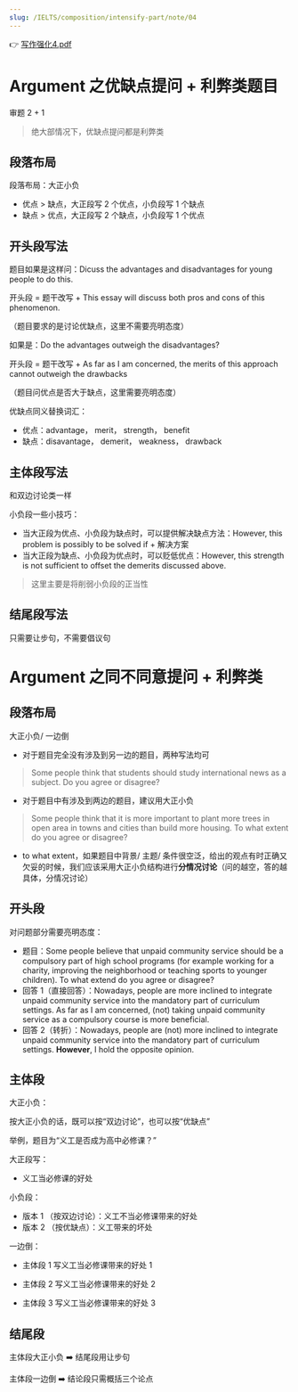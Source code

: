 ```yaml
---
slug: /IELTS/composition/intensify-part/note/04
---
```


👉 [写作强化4.pdf](./写作强化4.pdf)

# Argument 之优缺点提问 + 利弊类题目

审题 2 + 1

> 绝大部情况下，优缺点提问都是利弊类



## 段落布局

段落布局：大正小负

- 优点 $>$ 缺点，大正段写 2 个优点，小负段写 1 个缺点 
- 缺点 $>$ 优点，大正段写 2 个缺点，小负段写 1 个优点

## 开头段写法

题目如果是这样问：Dicuss the advantages and disadvantages for young people to do this.

开头段 $=$ 题干改写 $+$ This essay will discuss both pros and cons of this phenomenon.

（题目要求的是讨论优缺点，这里不需要亮明态度）

如果是：Do the advantages outweigh the disadvantages?

开头段 $=$ 题干改写 $+$ As far as I am concerned, the merits of this approach cannot outweigh the drawbacks

（题目问优点是否大于缺点，这里需要亮明态度）

优缺点同义替换词汇：

- 优点：advantage， merit， strength， benefit
- 缺点：disavantage， demerit， weakness， drawback

## 主体段写法

和双边讨论类一样

小负段一些小技巧：

- 当大正段为优点、小负段为缺点时，可以提供解决缺点方法：However, this problem is possibly to be solved if $+$ 解决方案
- 当大正段为缺点、小负段为优点时，可以贬低优点：However, this strength is not sufficient to offset the demerits discussed above.

> 这里主要是将削弱小负段的正当性

## 结尾段写法

只需要让步句，不需要倡议句

# Argument 之同不同意提问 + 利弊类

## 段落布局

大正小负/ 一边倒

- 对于题目完全没有涉及到另一边的题目，两种写法均可

> Some people think that students should study international news as a subject. Do you agree or 
> disagree?

- 对于题目中有涉及到两边的题目，建议用大正小负

> Some people think that it is more important to plant more trees in open area in towns and cities
> than build more housing. To what extent do you agree or disagree?

- to what extent，如果题目中背景/ 主题/ 条件很空泛，给出的观点有时正确又欠妥的时候，我们应该采用大正小负结构进行**分情况讨论**（问的越空，答的越具体，分情况讨论）

## 开头段

对问题部分需要亮明态度：

- 题目：Some people believe that unpaid community service should be a compulsory part of high school 
  programs (for example working for a charity, improving the neighborhood or teaching sports to 
  younger children). To what extend do you agree or disagree?
- 回答 1（直接回答）：Nowadays, people are more inclined to integrate unpaid community service into the mandatory  part of curriculum settings. As far as I am concerned, (not) taking unpaid community service as a compulsory course is more beneficial.
- 回答 2（转折）：Nowadays, people are (not) more inclined to integrate unpaid community service into the mandatory part of curriculum settings. **However**, I hold the opposite opinion.

## 主体段

大正小负：

按大正小负的话，既可以按“双边讨论”，也可以按“优缺点”

举例，题目为“义工是否成为高中必修课？”

大正段写：

- 义工当必修课的好处

小负段：

- 版本 1 （按双边讨论）：义工不当必修课带来的好处
- 版本 2 （按优缺点）：义工带来的坏处



一边倒：

- 主体段 1 写义工当必修课带来的好处 1

- 主体段 2 写义工当必修课带来的好处 2

- 主体段 3 写义工当必修课带来的好处 3



## 结尾段

主体段大正小负 ➡️ 结尾段用让步句

主体段一边倒 ➡️ 结论段只需概括三个论点





